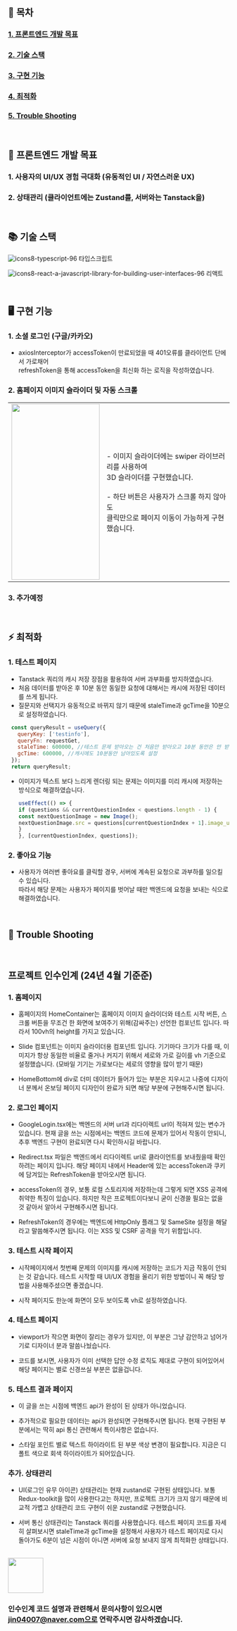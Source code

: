 ## 📖 목차
### [1. 프론트엔드 개발 목표](#-프론트엔드-개발-목표)
### [2. 기술 스택](#-기술-스택)
### [3. 구현 기능](#-구현-기능)
### [4. 최적화](#️-최적화)
### [5. Trouble Shooting](#-trouble-shooting)

<br>

## 🚀 프론트엔드 개발 목표

### 1. 사용자의 UI/UX 경험 극대화 (유동적인 UI / 자연스러운 UX)
### 2. 상태관리 (클라이언트에는 Zustand를, 서버와는 Tanstack을)
<br>

## 📚 기술 스택

![icons8-typescript-96](https://github.com/styleKey/StyleKey_Client/assets/116702892/37528348-e3dd-4b25-8924-9ddbbfe84dd9) 타입스크립트

![icons8-react-a-javascript-library-for-building-user-interfaces-96](https://github.com/styleKey/StyleKey_Client/assets/116702892/64e01064-e02e-4365-a060-4cfc5a13f3da) 리액트

<br>

## 🖥 구현 기능

### 1. 소셜 로그인 (구글/카카오)
- axiosInterceptor가 accessToken이 만료되었을 때 401오류를 클라이언트 단에서 가로채어 <br> refreshToken을 통해 accessToken을 최신화 하는 로직을 작성하였습니다.

### 2. 홈페이지 이미지 슬라이더 및 자동 스크롤
<table>
  <tr>
    <td>
      <img src="https://github.com/styleKey/StyleKey_Client/assets/116702892/540240b7-e4cc-49c8-b788-822d06ecb963/" width="200" height="400">
    </td>
    <td>
      - 이미지 슬라이더에는 swiper 라이브러리를 사용하여<br> 3D 슬라이더를 구현했습니다.
      <br>
      <br>
      - 하단 버튼은 사용자가 스크롤 하지 않아도 <br>클릭만으로 페이지 이동이 가능하게 구현했습니다.
    </td>
  </tr>
</table>

### 3. 추가예정

<br>

## ⚡️ 최적화
### 1. 테스트 페이지
- Tanstack 쿼리의 캐시 저장 장점을 활용하여 서버 과부화를 방지하였습니다.
- 처음 데이터를 받아온 후 10분 동안 동일한 요청에 대해서는 캐시에 저장된 데이터를 쓰게 됩니다.
- 질문지와 선택지가 유동적으로 바뀌지 않기 때문에 staleTime과 gcTime을 10분으로 설정하였습니다.
  
 ```js
  const queryResult = useQuery({
    queryKey: ['testinfo'],
    queryFn: requestGet,
    staleTime: 600000, //테스트 문제 받아오는 건 처음만 받아오고 10분 동안은 안 받아오게 설정
    gcTime: 600000, //캐시에도 10분동안 남아있도록 설정
  });
  return queryResult;
  ```
- 이미지가 텍스트 보다 느리게 렌더링 되는 문제는 이미지를 미리 캐시에 저장하는 방식으로 해결하였습니다.
  ```js
  useEffect(() => {
  if (questions && currentQuestionIndex < questions.length - 1) {
  const nextQuestionImage = new Image();
  nextQuestionImage.src = questions[currentQuestionIndex + 1].image_url;
  }
  }, [currentQuestionIndex, questions]);
  ```

### 2. 좋아요 기능
- 사용자가 여러번 좋아요를 클릭할 경우, 서버에 계속된 요청으로 과부하를 일으킬 수 있습니다.<br>따라서 해당 문제는 사용자가 페이지를 벗어날 때만 백엔드에 요청을 보내는 식으로 해결하였습니다.

<br>

## 📝 Trouble Shooting

<br>

## 프로젝트 인수인계 (24년 4월 기준준)

### 1. 홈페이지
- 홈페이지의 HomeContainer는 홈페이지 이미지 슬라이더와 테스트 시작 버튼, 스크롤 버튼을 무조건 한 화면에 보여주기 위해(감싸주는) 선언한 컴포넌트 입니다. 따라서 100vh의 height를 가지고 있습니다.

- Slide 컴포넌트는 이미지 슬라이더용 컴포넌트 입니다. 기기마다 크기가 다를 때, 이미지가 항상 동일한 비율로 줄거나 커지기 위해서 세로와 가로 길이를 vh 기준으로 설정했습니다. (모바일 기기는 가로보다는 세로의 영향을 많이 받기 때문)

- HomeBottom에 div로 더미 데이터가 들어가 있는 부분은 지우시고 나중에 디자이너 분께서 온보딩 페이지 디자인이 완료가 되면 해당 부분에 구현해주시면 됩니다.

### 2. 로그인 페이지
- GoogleLogin.tsx에는 백엔드의 서버 url과 리다이렉트 url이 적혀져 있는 변수가 있습니다. 현재 글을 쓰는 시점에서는 백엔드 코드에 문제가 있어서 작동이 안되니, 추후 백엔드 구현이 완료되면 다시 확인하시길 바랍니다.

- Redirect.tsx 파일은 백엔드에서 리다이렉트 url로 클라이언트를 보내줬을때 확인하려는 페이지 입니다. 해당 페이지 내에서 Header에 있는 accessToken과 쿠키에 담겨있는 RefreshToken을 받아오시면 됩니다.

- accessToken의 경우, 보통 로컬 스토리지에 저장하는데 그렇게 되면 XSS 공격에 취약한 특징이 있습니다. 하지만 작은 프로젝트이다보니 굳이 신경쓸 필요는 없을 것 같아서 알아서 구현해주시면 됩니다.

- RefreshToken의 경우에는 백엔드에 HttpOnly 플래그 및 SameSite 설정을 해달라고 말씀해주시면 됩니다. 이는 XSS 및 CSRF 공격을 막기 위함입니다.

### 3. 테스트 시작 페이지
- 시작페이지에서 첫번째 문제의 이미지를 캐시에 저장하는 코드가 지금 작동이 안되는 것 같습니다. 테스트 시작할 때 UI/UX 경험을 올리기 위한 방법이니 꼭 해당 방법을 사용해주셨으면 좋겠습니다.

- 시작 페이지도 한눈에 화면이 모두 보이도록 vh로 설정하였습니다.

### 4. 테스트 페이지
- viewport가 작으면 화면이 잘리는 경우가 있지만, 이 부분은 그냥 감안하고 넘어가기로 디자이너 분과 말씀나눴습니다.

- 코드를 보시면, 사용자가 이미 선택한 답안 수정 로직도 제대로 구현이 되어있어서 해당 페이지는 별로 신경쓰실 부분은 없을겁니다.

### 5. 테스트 결과 페이지
- 이 글을 쓰는 시점에 백엔드 api가 완성이 된 상태가 아니었습니다.

- 추가적으로 필요한 데이터는 api가 완성되면 구현해주시면 됩니다. 현재 구현된 부분에서는 딱히 api 통신 관련해서 특이사항은 없습니다.

- 스타일 포인트 별로 텍스트 하이라이트 된 부분 색상 변경이 필요합니다. 지금은 디폴트 색으로 회색 하이라이트가 되어있습니다.

### 추가. 상태관리
- UI(로그인 유무 아이콘) 상태관리는 현재 zustand로 구현된 상태입니다. 보통 Redux-toolkit을 많이 사용한다고는 하지만, 프로젝트 크기가 크지 않기 때문에 비교적 가볍고 상태관리 코드 구현이 쉬운 zustand로 구현했습니다.

- 서버 통신 상태관리는 Tanstack 쿼리를 사용했습니다. 테스트 페이지 코드를 자세히 살펴보시면 staleTime과 gcTime을 설정해서 사용자가 테스트 페이지로 다시 돌아가도 6분이 넘은 시점이 아니면 서버에 요청 보내지 않게 최적화한 상태입니다.

<br/>
<img src="https://media.giphy.com/media/igPDtkfSJZMFwE0LP8/giphy.gif" width="80" />

### 인수인계 코드 설명과 관련해서 문의사항이 있으시면  jin04007@naver.com으로 연락주시면 감사하겠습니다.

